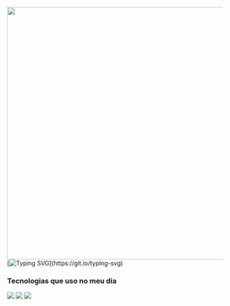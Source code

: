 <img align="right" height="590em" src="https://raw.githubusercontent.com/gist/fabrdiniz/74e0bbe3a86b772aa923993a39667b48/raw/ed3307fa32a34b16d44b389b7039c921aaca840e/githurbcard.svg"/>

[![Typing SVG](https://readme-typing-svg.herokuapp.com?font=&pause=1000&color=242426&background=A6C0D9&center=true&vCenter=true&random=false&width=400&height=70&lines=Ol%C3%A1%2C+meu+nome+%C3%A9+Fabr%C3%ADcio+Diniz;Seja+bem-vindo+ao+meu+perfil!)](https://git.io/typing-svg)

<h3>Tecnologias que uso no meu dia</h3>
<img src="https://img.shields.io/badge/HTML5-E34F26?style=for-the-badge&logo=html5&logoColor=white">
<img src="https://img.shields.io/badge/CSS3-1572B6?style=for-the-badge&logo=css3&logoColor=white">
<img src="https://img.shields.io/badge/JavaScript-323330?style=for-the-badge&logo=javascript&logoColor=F7DF1E">
